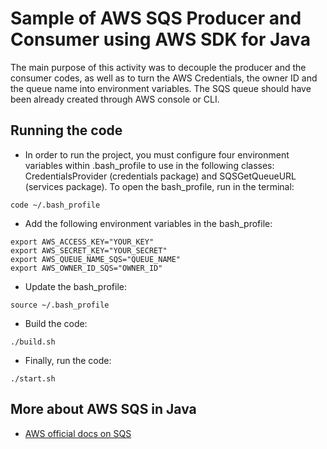 # Sample of AWS SQS Producer and Consumer using AWS SDK for Java

The main purpose of this activity was to decouple the producer and the consumer codes, as well as to turn the AWS Credentials, the owner ID and the queue name into environment variables.
The SQS queue should have been already created through AWS console or CLI.

## Running the code
- In order to run the project, you must configure four environment variables within .bash_profile to use in the following classes: CredentialsProvider (credentials package) and SQSGetQueueURL (services package). To open the bash_profile, run in the terminal:
```
code ~/.bash_profile
```
- Add the following environment variables in the bash_profile:
```
export AWS_ACCESS_KEY="YOUR_KEY"
export AWS_SECRET_KEY="YOUR_SECRET"
export AWS_QUEUE_NAME_SQS="QUEUE_NAME"
export AWS_OWNER_ID_SQS="OWNER_ID"
```

- Update the bash_profile:
```
source ~/.bash_profile
```
- Build the code:
```
./build.sh
```
- Finally, run the code:
```
./start.sh
```
## More about AWS SQS in Java
- [AWS official docs on SQS](https://docs.aws.amazon.com/sdk-for-java/v1/developer-guide/examples-sqs.html)
